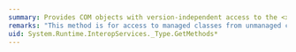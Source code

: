 ```yaml
---
summary: Provides COM objects with version-independent access to the <xref href="erload:System.Type.GetMethods"></xref> method.
remarks: "This method is for access to managed classes from unmanaged code, and should not be called from managed code.  \n  \n The <xref:System.Type.GetMethods%2A?displayProperty=fullName> method gets the methods of the current <xref:System.Type>."
uid: System.Runtime.InteropServices._Type.GetMethods*
---
```

